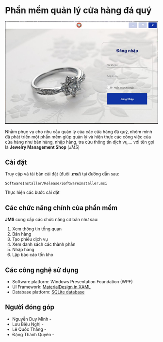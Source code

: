 
# Phần mềm quản lý cửa hàng đá quý

![](https://github.com/minhnguyenduy99/Quan-Ly-Vang-Bac-Da-Quy/blob/master/M%E1%BB%99t%20s%E1%BB%91%20h%C3%ACnh%20%E1%BA%A3nh%20ch%C6%B0%C6%A1ng%20tr%C3%ACnh/loginwindow.JPG)

Nhằm phục vụ cho nhu cầu quản lý của các cửa hàng đá quý, nhóm mình đã phát triển một phần mềm giúp quản lý và hiện thực các công việc của cửa hàng như bán hàng, nhập hàng, tra cứu thông tin dịch vụ,... với tên gọi là **Jewelry Management Shop** (*JMS*)

## Cài đặt
Truy cập và tải bản cài đặt (đuôi ***.msi***) tại đường dẫn sau:
```
SoftwareInstaller/Release/SoftwareInstaller.msi
```
 Thực hiện các bước cài đặt 


## Các chức năng chính của phần mềm
**JMS** cung cấp các chức năng cơ bản như sau:
1. Xem thông tin tổng quan
2. Bán hàng
3. Tạo phiếu dịch vụ
4. Xem danh sách các thành phần
5. Nhập hàng
6. Lập báo cáo tồn kho

## Các công nghệ sử dụng

 - Software platform: Windows Presentation Foundation (WPF)
 - UI Framework: [MaterialDesign in XAML](http://materialdesigninxaml.net/)
 - Database platform: [SQLite database](https://www.sqlite.org/index.html)

## Người đóng góp

 - Nguyễn Duy Minh - [](https://github.com/minhnguyenduy99)
 - Lưu Biêu Nghị - [](https://github.com/mirushi)
 - Lê Quốc Thắng - [](https://github.com/lqt1912)
 - Đặng Thành Quyên - [](https://github.com/ltdethuong)
